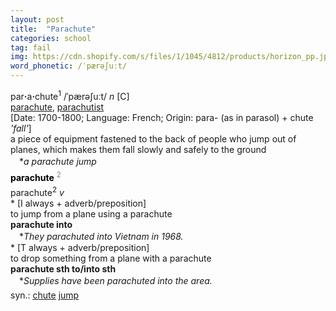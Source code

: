 ```yaml
---
layout: post
title:  "Parachute"
categories: school
tag: fail
img: https://cdn.shopify.com/s/files/1/1045/4812/products/horizon_pp.jpg
word_phonetic: /ˈpærəʃuːt/
---
```

<DIV style="MARGIN: 0px 0px 5px">par<B>·</B>a<B>·</B>chute<SUP>1</SUP> /ˈpærəʃuːt/ <I>n</I> [C] <BR><A href="{{ site.baseurl }}/parachute"><U>parachute</U></A>, <A href="{{ site.baseurl }}/parachutist"><U>parachutist</U></A><BR>[Date: 1700-1800; Language: French; Origin: para- (as in parasol) + chute <I>'fall'</I>]<BR>a piece of equipment fastened to the back of people who jump out of planes, which makes them fall slowly and safely to the ground<BR>　*<I>a parachute jump</I></DIV>
<DIV style="COLOR: #808080; MARGIN: 0px 0px 5px; LINE-HEIGHT: normal"><SPAN style="FONT-SIZE: 10.5pt; COLOR: #000000; LINE-HEIGHT: normal"><B>parachute</B></SPAN> <SUP style="FONT-SIZE: 83%; LINE-HEIGHT: normal">2</SUP> </DIV>
<DIV style="MARGIN: 0px 0px 5px">parachute<SUP>2</SUP> <I>v</I> <BR>* [I always + adverb/preposition] <BR>to jump from a plane using a parachute<BR><B>parachute into</B><BR>　*<I>They parachuted into Vietnam in 1968.</I><BR>* [T always + adverb/preposition] <BR>to drop something from a plane with a parachute<BR><B>parachute sth to/into sth</B><BR>　*<I>Supplies have been parachuted into the area.</I></DIV>
<DIV style="MARGIN: 0px 0px 5px">
<DIV style="MARGIN: 4px 0px">syn.: <A href="{{ site.baseurl }}/chute"><U>chute</U></A> <A href="{{ site.baseurl }}/jump"><U>jump</U></A></DIV></DIV>
